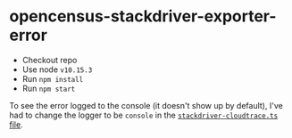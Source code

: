 opencensus-stackdriver-exporter-error
=====================================

- Checkout repo
- Use node `v10.15.3`
- Run `npm install`
- Run `npm start`

To see the error logged to the console (it doesn't show up by default), I've had to change the logger to be `console` in the [`stackdriver-cloudtrace.ts` file](https://github.com/census-instrumentation/opencensus-node/blob/master/packages/opencensus-exporter-stackdriver/src/stackdriver-cloudtrace.ts#L39).